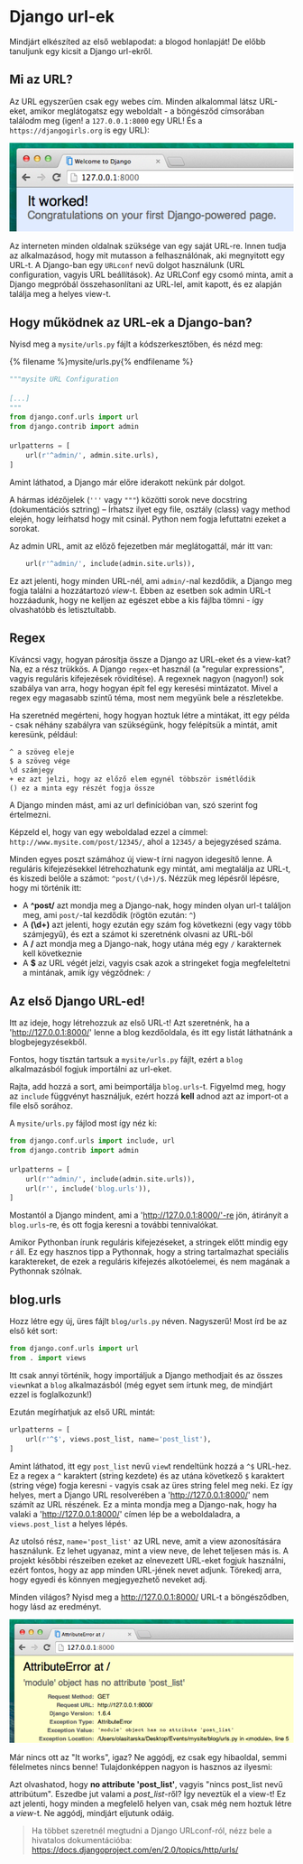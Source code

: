 # Django url-ek

Mindjárt elkészíted az első weblapodat: a blogod honlapját! De előbb tanuljunk egy kicsit a Django url-ekről.

## Mi az URL?

Az URL egyszerűen csak egy webes cím. Minden alkalommal látsz URL-eket, amikor meglátogatsz egy weboldalt - a böngésződ címsorában találodm meg (igen! a `127.0.0.1:8000` egy URL! És a `https://djangogirls.org` is egy URL):

![Url][1]

 [1]: images/url.png

Az interneten minden oldalnak szüksége van egy saját URL-re. Innen tudja az alkalmazásod, hogy mit mutasson a felhasználónak, aki megnyitott egy URL-t. A Django-ban egy `URLconf` nevű dolgot használunk (URL configuration, vagyis URL beállítások). Az URLConf egy csomó minta, amit a Django megpróbál összehasonlítani az URL-lel, amit kapott, és ez alapján találja meg a helyes view-t.

## Hogy működnek az URL-ek a Django-ban?

Nyisd meg a `mysite/urls.py` fájlt a kódszerkesztőben, és nézd meg:

{% filename %}mysite/urls.py{% endfilename %}
```python
"""mysite URL Configuration

[...]
"""
from django.conf.urls import url
from django.contrib import admin

urlpatterns = [
    url(r'^admin/', admin.site.urls),
]
```

Amint láthatod, a Django már előre iderakott nekünk pár dolgot.

A hármas idézőjelek (`'''` vagy `"""`) közötti sorok neve docstring (dokumentációs sztring) – Írhatsz ilyet egy file, osztály (class) vagy method elején, hogy leírhatsd hogy mit csinál. Python nem fogja lefuttatni ezeket a sorokat.

Az admin URL, amit az előző fejezetben már meglátogattál, már itt van:

```python
    url(r'^admin/', include(admin.site.urls)),
```

Ez azt jelenti, hogy minden URL-nél, ami `admin/`-nal kezdődik, a Django meg fogja találni a hozzátartozó *view*-t. Ebben az esetben sok admin URL-t hozzáadunk, hogy ne kelljen az egészet ebbe a kis fájlba tömni - így olvashatóbb és letisztultabb.

## Regex

Kíváncsi vagy, hogyan párosítja össze a Django az URL-eket és a view-kat? Na, ez a rész trükkös. A Django `regex`-et használ (a "regular expressions", vagyis reguláris kifejezések rövidítése). A regexnek nagyon (nagyon!) sok szabálya van arra, hogy hogyan épít fel egy keresési mintázatot. Mivel a regex egy magasabb szintű téma, most nem megyünk bele a részletekbe.

Ha szeretnéd megérteni, hogy hogyan hoztuk létre a mintákat, itt egy példa - csak néhány szabályra van szükségünk, hogy felépítsük a mintát, amit keresünk, például:

    ^ a szöveg eleje
    $ a szöveg vége
    \d számjegy
    + ez azt jelzi, hogy az előző elem egynél többször ismétlődik
    () ez a minta egy részét fogja össze
    

A Django minden mást, ami az url definícióban van, szó szerint fog értelmezni.

Képzeld el, hogy van egy weboldalad ezzel a címmel: `http://www.mysite.com/post/12345/`, ahol a `12345/` a bejegyzésed száma.

Minden egyes poszt számához új view-t írni nagyon idegesítő lenne. A reguláris kifejezésekkel létrehozhatunk egy mintát, ami megtalálja az URL-t, és kiszedi belőle a számot: `^post/(\d+)/$`. Nézzük meg lépésről lépésre, hogy mi történik itt:

*   A **^post/** azt mondja meg a Django-nak, hogy minden olyan url-t találjon meg, ami `post/`-tal kezdődik (rögtön ezután: `^`)
*   A **(\d+)** azt jelenti, hogy ezután egy szám fog következni (egy vagy több számjegyű), és ezt a számot ki szeretnénk olvasni az URL-ből
*   A **/** azt mondja meg a Django-nak, hogy utána még egy `/` karakternek kell következnie
*   A **$** az URL végét jelzi, vagyis csak azok a stringeket fogja megfeleltetni a mintának, amik így végződnek: `/`

## Az első Django URL-ed!

Itt az ideje, hogy létrehozzuk az első URL-t! Azt szeretnénk, ha a 'http://127.0.0.1:8000/' lenne a blog kezdőoldala, és itt egy listát láthatnánk a blogbejegyzésekből.

Fontos, hogy tisztán tartsuk a `mysite/urls.py` fájlt, ezért a `blog` alkalmazásból fogjuk importálni az url-eket.

Rajta, add hozzá a sort, ami beimportálja `blog.urls`-t. Figyelmd meg, hogy az `include` függvényt használjuk, ezért hozzá **kell** adnod azt az import-ot a file első sorához.

A `mysite/urls.py` fájlod most így néz ki:

```python
from django.conf.urls import include, url
from django.contrib import admin

urlpatterns = [
    url(r'^admin/', include(admin.site.urls)),
    url(r'', include('blog.urls')),
]
```

Mostantól a Django mindent, ami a 'http://127.0.0.1:8000/'-re jön, átirányít a `blog.urls`-re, és ott fogja keresni a további tennivalókat.

Amikor Pythonban írunk reguláris kifejezéseket, a stringek előtt mindig egy `r` áll. Ez egy hasznos tipp a Pythonnak, hogy a string tartalmazhat speciális karaktereket, de ezek a reguláris kifejezés alkotóelemei, és nem magának a Pythonnak szólnak.

## blog.urls

Hozz létre egy új, üres fájlt `blog/urls.py` néven. Nagyszerű! Most írd be az első két sort:

```python
from django.conf.urls import url
from . import views
```

Itt csak annyi történik, hogy importáljuk a Django methodjait és az összes `view`nkat a `blog` alkalmazásból (még egyet sem írtunk meg, de mindjárt ezzel is foglalkozunk!)

Ezután megírhatjuk az első URL mintát:

```python
urlpatterns = [
    url(r'^$', views.post_list, name='post_list'),
]
```

Amint láthatod, itt egy `post_list` nevű `view`t rendeltünk hozzá a `^$` URL-hez. Ez a regex a `^` karaktert (string kezdete) és az utána következő `$` karaktert (string vége) fogja keresni - vagyis csak az üres string felel meg neki. Ez így helyes, mert a Django URL resolverében a 'http://127.0.0.1:8000/' nem számít az URL részének. Ez a minta mondja meg a Django-nak, hogy ha valaki a 'http://127.0.0.1:8000/' címen lép be a weboldaladra, a `views.post_list` a helyes lépés.

Az utolsó rész, `name='post_list'` az URL neve, amit a view azonosítására használunk. Ez lehet ugyanaz, mint a view neve, de lehet teljesen más is. A projekt későbbi részeiben ezeket az elnevezett URL-eket fogjuk használni, ezért fontos, hogy az app minden URL-jének nevet adjunk. Törekedj arra, hogy egyedi és könnyen megjegyezhető neveket adj.

Minden világos? Nyisd meg a http://127.0.0.1:8000/ URL-t a böngésződben, hogy lásd az eredményt.

![Hiba][2]

 [2]: images/error1.png

Már nincs ott az "It works", igaz? Ne aggódj, ez csak egy hibaoldal, semmi félelmetes nincs benne! Tulajdonképpen nagyon is hasznos az ilyesmi:

Azt olvashatod, hogy **no attribute 'post_list'**, vagyis "nincs post_list nevű attribútum". Eszedbe jut valami a *post_list*-ről? Így neveztük el a view-t! Ez azt jelenti, hogy minden a megfelelő helyen van, csak még nem hoztuk létre a *view*-t. Ne aggódj, mindjárt eljutunk odáig.

> Ha többet szeretnél megtudni a Django URLconf-ról, nézz bele a hivatalos dokumentációba: https://docs.djangoproject.com/en/2.0/topics/http/urls/